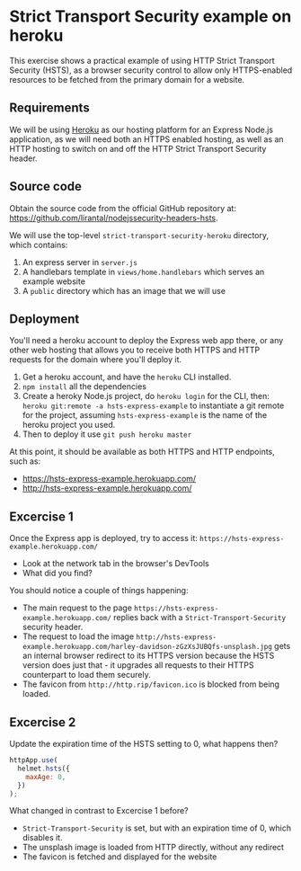 # Strict Transport Security example on heroku

This exercise shows a practical example of using HTTP Strict Transport Security (HSTS),
as a browser security control to allow only HTTPS-enabled resources to be fetched from
the primary domain for a website.

## Requirements

We will be using [Heroku](https://www.heroku.com/) as our hosting platform for an Express Node.js application, as we will need both an HTTPS enabled hosting, as well as an HTTP hosting to switch on and off the HTTP Strict Transport Security header.

## Source code

Obtain the source code from the official GitHub repository at: https://github.com/lirantal/nodejssecurity-headers-hsts.

We will use the top-level `strict-transport-security-heroku` directory, which contains:

1. An express server in `server.js`
2. A handlebars template in `views/home.handlebars` which serves an example website
3. A `public` directory which has an image that we will use

## Deployment

You'll need a heroku account to deploy the Express web app there, or any other
web hosting that allows you to receive both HTTPS and HTTP requests for the domain
where you'll deploy it.

1. Get a heroku account, and have the `heroku` CLI installed.
2. `npm install` all the dependencies
3. Create a heroky Node.js project, do `heroku login` for the CLI, then: `heroku git:remote -a hsts-express-example` to instantiate a git remote for the project, assuming `hsts-express-example` is the name of the heroku project you used.
4. Then to deploy it use `git push heroku master`

At this point, it should be available as both HTTPS and HTTP endpoints, such as:
* https://hsts-express-example.herokuapp.com/
* http://hsts-express-example.herokuapp.com/



## Excercise 1

Once the Express app is deployed, try to access it: `https://hsts-express-example.herokuapp.com/`

- Look at the network tab in the browser's DevTools
- What did you find?

You should notice a couple of things happening:
- The main request to the page `https://hsts-express-example.herokuapp.com/` replies back with a `Strict-Transport-Security` security header.
- The request to load the image `http://hsts-express-example.herokuapp.com/harley-davidson-zGzXsJUBQfs-unsplash.jpg` gets an internal browser redirect to its HTTPS version because the HSTS version does just that - it upgrades all requests to their HTTPS counterpart to load them securely.
- The favicon from `http://http.rip/favicon.ico` is blocked from being loaded.

## Excercise 2

Update the expiration time of the HSTS setting to 0, what happens then?

```js
httpApp.use(
  helmet.hsts({
    maxAge: 0,
  })
);
```

What changed in contrast to Excercise 1 before?

- `Strict-Transport-Security` is set, but with an expiration time of 0, which disables it.
- The unsplash image is loaded from HTTP directly, without any redirect
- The favicon is fetched and displayed for the website